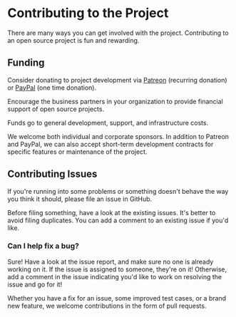 # Contributing to the Project

There are many ways you can get involved with the project. Contributing to an open source project is fun and rewarding.

## Funding

Consider donating to project development via [Patreon](https://patreon.com/arnog) (recurring donation) or [PayPal](https://www.paypal.me/arnogourdol) (one time donation).

Encourage the business partners in your organization to provide financial support of open source projects.

Funds go to general development, support, and infrastructure costs.

We welcome both individual and corporate sponsors. In addition to Patreon and PayPal, we can also accept short-term development contracts for specific features or maintenance of the project.

## Contributing Issues

If you're running into some problems or something doesn't
behave the way you think it should, please file an issue in GitHub.

Before filing something, have a look at the existing issues. It's better to avoid filing duplicates. You can
add a comment to an existing issue if you'd like.

### Can I help fix a bug?

Sure! Have a look at the issue report, and make sure no one is already
working on it. If the issue is assigned to someone, they're on it!
Otherwise, add a comment in the issue indicating you'd like to work on
resolving the issue and go for it!

Whether you have a fix for an issue, some improved test cases, or a brand
new feature, we welcome contributions in the form of pull requests.
